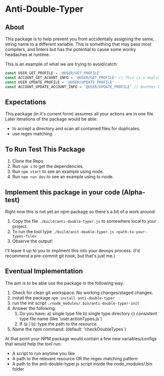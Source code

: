 # Anti-Double-Typer

## About

This package is to help prevent you from accidentally assigning the same, string
name to a different variable. This is something that may pass most compilers, 
and linters but has the potential to cause some wonky headaches at runtime.

This is an example of what we are trying to avoid/catch:

```javascript
const USER_GET_PROFILE = '@USER/GET_PROFILE'  
const ACCOUNT_GET_ACOUNT_INFO = '@USER/GET_PROFILE' // This is a duplicate our script should catch 
const USER_UPDATE_PROFILE = '@USER/UPDATE_PROFILE'
const ACCOUNT_UPDATE_ACCOUNT_INFO = '@USER/UPDATE_PROFILE' // Another Duplicate.
```

## Expectations

This package (in it's current form) assumes all your actions are in one file. 
Later iterations of the package would be able:
- to accept a directory and scan all contained files for duplicates.
- use regex matching

## To Run Test This Package

1. Clone the Repo
2. Run `npm i` to get the dependencies.
3. Run `npm start` to see an example using node.
4. Run `npm run dev` to see an example using ts-node.

## Implement this package in your code (Alpha-test)

Right now this is not yet an npm package so there's a bit of a work around: 

1. Copy the file `./build/anti-double-typer.js` to somewhere local to your project.
2. To run the tool type `./build/anit-double-typer.js <path-to-your-types-file>`
3. Observe the output!

I'll leave it up to you to implment this into your devops process. (I'd recommend 
a pre-commit git hook, but that's just me.)


## Eventual Implementation

The aim is to be able use the package in the following way.
1. Check for clean git workspace. No working changes/staged changes. 
2. install the package `npm install anti-double-typer`
3. run the init script `./node_modules/.bin/anti-double-typer-init`
4. Answer the following: 
   1. Do you have: a) single type file b) single type directory c) consistent type file name (like 'user.actionTypes.js`)
   2. If (a | b): type the path to the resource.
5. Name the npm command: (default: 'checkDoubleTypes`)


At that point your NPM package would contain a few new variables/configs that would 
help the tool run: 

- A script to run anytime you like
- A path to the relevant resource OR the regex matching pattern
- A path to the anti-double-typer.js script inside the node_modules/.bin folder